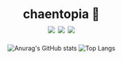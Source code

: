 <div align="center">
  
  # chaentopia 🏁 <br> <a href="https://www.instagram.com/chaentopia/" target="_blank"><img src="https://img.shields.io/badge/Instagram-1F1F1F?style=plastic&logo=Instagram&logoColor=E4405F"/></a> <a href="https://velog.io/@chaentopia" target="_blank"><img src="https://img.shields.io/badge/Velog-1F1F1F?style=plastic&logo=Velog&logoColor=20C997"/></a> <a href="https://blog.naver.com/mymo_od" target="_blank"><img src="https://img.shields.io/badge/Naver Blog-1F1F1F?style=plastic&logo=Naver&logoColor=03C75A"/></a>

![Anurag's GitHub stats](https://github-readme-stats.vercel.app/api?username=chaentopia&show_icons=true&theme=omni) ![Top Langs](https://github-readme-stats.vercel.app/api/top-langs/?username=chaentopia&layout=compact&theme=omni)

</div>
